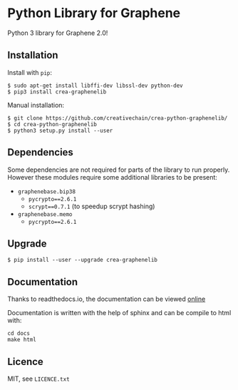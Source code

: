 Python Library for Graphene
===========================

Python 3 library for Graphene 2.0!

Installation
------------

Install with `pip`:

    $ sudo apt-get install libffi-dev libssl-dev python-dev
    $ pip3 install crea-graphenelib

Manual installation:

    $ git clone https://github.com/creativechain/crea-python-graphenelib/
    $ cd crea-python-graphenelib
    $ python3 setup.py install --user

Dependencies
------------

Some dependencies are not required for parts of the library to run
properly. However these modules require some additional libraries to be
present:

* `graphenebase.bip38`
   * `pycrypto==2.6.1`
   * `scrypt==0.7.1` (to speedup scrypt hashing)
* `graphenebase.memo`
   * `pycrypto==2.6.1`

Upgrade
-------

    $ pip install --user --upgrade crea-graphenelib

Documentation
-------------

Thanks to readthedocs.io, the documentation can be viewed
[online](https://docs.creas.io/graphene)

Documentation is written with the help of sphinx and can be compile to
html with:

    cd docs
    make html

Licence
-------

MIT, see `LICENCE.txt`
